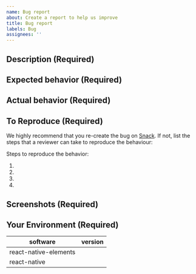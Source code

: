```yaml
---
name: Bug report
about: Create a report to help us improve
title: Bug report
labels: Bug
assignees: ''
---
```


<!--
Before filling out an issue:
1. A bug means that there is something broken or outside expectations in react-native-elements. If you only need help writing your own components, check out the [Slack channel](https://react-native-elements-slack.herokuapp.com/) FIRST.
2. If any section is left blank, there is a high possibility that the ticket will be closed. If you want your issue to get solved, you need to fill out ALL of the below fields. Otherwise, the ticket will likely be closed as not providing enough info.
-->

## Description (Required)

<!-- What you were trying to accomplish. -->

## Expected behavior (Required)

<!-- A clear and concise description of what you expected to happen. -->

## Actual behavior (Required)

<!--  A clear and concise description of what the bug is. -->

## To Reproduce (Required)

We highly recommend that you re-create the bug on [Snack](https://snack.expo.io). If not, list the steps that a reviewer can take to reproduce the behaviour:

<!--
Example:

```bash
# Snack
https://snack.expo.io/xxx

```
-->

Steps to reproduce the behavior:

1.
2.
3.
4.

## Screenshots (Required)

<!-- If applicable, add screenshots to help explain your problem. -->

## Your Environment (Required)

| software              | version |
| --------------------- | ------- |
| react-native-elements |         |
| react-native          |         |
